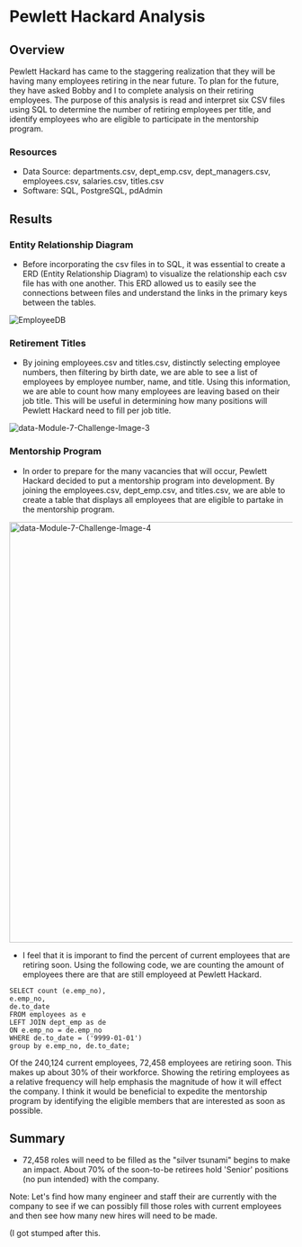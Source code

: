 # Pewlett Hackard Analysis

## Overview
Pewlett Hackard has came to the staggering realization that they will be having many employees retiring in the near future. To plan for the future, they have asked Bobby and I to complete analysis on their retiring employees. The purpose of this analysis is read and interpret six CSV files using SQL to determine the number of retiring employees per title, and identify employees who are eligible to participate in the mentorship program. 

### Resources
- Data Source: departments.csv, dept_emp.csv, dept_managers.csv, employees.csv, salaries.csv, titles.csv
- Software: SQL, PostgreSQL, pdAdmin

## Results
### Entity Relationship Diagram
- Before incorporating the csv files in to SQL, it was essential to create a ERD (Entity Relationship Diagram) to visualize the relationship each csv file has with one another. This ERD allowed us to easily see the connections between files and understand the links in the primary keys between the tables. 

![EmployeeDB](https://user-images.githubusercontent.com/109091887/190501552-a9a8fe92-fc0a-4d30-b067-56003145202b.png)

### Retirement Titles
- By joining employees.csv and titles.csv, distinctly selecting employee numbers, then filtering by birth date, we are able to see a list of employees by employee number, name, and title. Using this information, we are able to count how many employees are leaving based on their job title. This will be useful in determining how many positions will Pewlett Hackard need to fill per job title.

![data-Module-7-Challenge-Image-3](https://user-images.githubusercontent.com/109091887/190503481-dbbd8405-3601-4801-a072-a1dabee650b5.png)

### Mentorship Program
- In order to prepare for the many vacancies that will occur, Pewlett Hackard decided to put a mentorship program into development. By joining the employees.csv, dept_emp.csv, and titles.csv, we are able to create a table that displays all employees that are eligible to partake in the mentorship program.

<img width="748" alt="data-Module-7-Challenge-Image-4" src="https://user-images.githubusercontent.com/109091887/190506601-8e9f4aea-9352-4224-ad19-fe734efe2a74.png">

- I feel that it is imporant to find the percent of current employees that are retiring soon. Using the following code, we are counting the amount of employees there are that are still employeed at Pewlett Hackard.
```
SELECT count (e.emp_no),
e.emp_no,
de.to_date
FROM employees as e
LEFT JOIN dept_emp as de
ON e.emp_no = de.emp_no
WHERE de.to_date = ('9999-01-01')
group by e.emp_no, de.to_date;
```
Of the 240,124 current employees, 72,458 employees are retiring soon. This makes up about 30% of their workforce. Showing the retiring employees as a relative frequency will help emphasis the magnitude of how it will effect the company. I think it would be beneficial to expedite the mentorship program by identifying the eligible members that are interested as soon as possible. 

## Summary
- 72,458 roles will need to be filled as the "silver tsunami" begins to make an impact. About 70% of the soon-to-be retirees hold 'Senior' positions (no pun intended) with the company. 

Note: Let's find how many engineer and staff their are currently with the company to see if we can possibly fill those roles with current employees and then see how many new hires will need to be made. 

(I got stumped after this.

